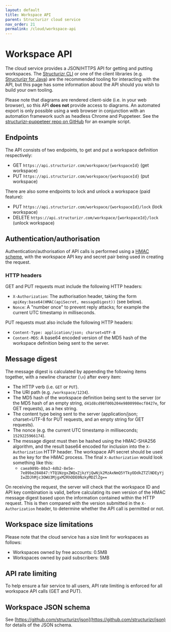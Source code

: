 ```yaml
---
layout: default
title: Workspace API
parent: Structurizr cloud service
nav_order: 21
permalink: /cloud/workspace-api
---
```


# Workspace API

The cloud service provides a JSON/HTTPS API for getting and putting workspaces.
The [Structurizr CLI](/cli) or one of the client libraries (e.g. [Structurizr for Java](/java))
are the recommended tooling for interacting with the API, but this page has some information about the API should you wish to build your own tooling.

Please note that diagrams are rendered client-side (i.e. in your web browser), so this API __does not__ provide access to diagrams.
An automated export is only possible using a web browser in conjunction with an automation framework such as headless Chrome and Puppeteer.
See the [structurizr-puppeteer repo on GitHub](https://github.com/structurizr/puppeteer) for an example script.

## Endpoints

The API consists of two endpoints, to get and put a workspace definition respectively:

- GET `https://api.structurizr.com/workspace/{workspaceId}` (get workspace)
- PUT `https://api.structurizr.com/workspace/{workspaceId}` (put workspace)

There are also some endpoints to lock and unlock a workspace (paid feature):

- PUT `https://api.structurizr.com/workspace/{workspaceId}/lock` (lock workspace)
- DELETE `https://api.structurizr.com/workspace/{workspaceId}/lock` (unlock workspace)

## Authentication/authorisation

Authentication/authorisation of API calls is performed using a [HMAC scheme](https://en.wikipedia.org/wiki/HMAC),
with the workspace API key and secret pair being used in creating the request.

### HTTP headers

GET and PUT requests must include the following HTTP headers:

- `X-Authorization`: The authorisation header, taking the form `apiKey:base64(HMAC(apiSecret, messageDigest))` (see below).
- `Nonce`: A "number once" to prevent reply attacks; for example the current UTC timestamp in milliseconds.

PUT requests must also include the following HTTP headers:

- `Content-Type: application/json; charset=UTF-8`
- `Content-MD5`: A base64 encoded version of the MD5 hash of the workspace definition being sent to the server.

## Message digest

The message digest is calculated by appending the following items together, with a newline character (`\n`) after every item:

- The HTTP verb (i.e. `GET` or `PUT`).
- The URI path (e.g. `/workspace/1234`).
- The MD5 hash of the workspace definition being sent to the server (or the MD5 hash of an empty string, `d41d8cd98f00b204e9800998ecf8427e`, for GET requests), as a hex string.
- The content type being sent to the server (application/json; charset=UTF-8 for PUT requests, and an empty string for GET requests).
- The nonce (e.g. the current UTC timestamp in milliseconds; `1529225966174`).
- The message digest must then be hashed using the HMAC-SHA256 algorithm, and the result base64 encoded for inclusion into the `X-Authorization` HTTP header. The workspace API secret should be used as the key for the HMAC process. The final `X-Authorization` would look something like this:
  - `caea989b-80a3-4db2-8e5e-7e89be284847:YTQ1NzgxZWQxZjkzYjQwNjk2MzAxNmQ5YTkyODdkZTZlNDEyYjIwZDJhMjc3OWU3MjgxM2RhODE0NzkyMDZlZg==`

On receiving the request, the server will check that the workspace ID and API key combination is valid, before calculating its own version of the HMAC message digest based upon the information contained within the HTTP request. This is then compared with the version submitted in the `X-Authorization` header, to determine whether the API call is permitted or not.

## Workspace size limitations

Please note that the cloud service has a size limit for workspaces as follows:

- Workspaces owned by free accounts: 0.5MB
- Workspaces owned by paid subscribers: 5MB

## API rate limiting

To help ensure a fair service to all users, API rate limiting is enforced for all workspace API calls (GET and PUT).

## Workspace JSON schema

See [https://github.com/structurizr/json](https://github.com/structurizr/json) for details of the JSON schema.